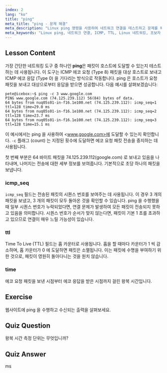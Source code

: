 ```yaml
---
index: 2
lang: "ko"
title: "ping"
meta_title: "ping - 문제 해결"
meta_description: "Linux ping 명령을 사용하여 네트워크 연결을 테스트하고 문제를 해결하는 방법을 배웁니다. 효과적인 네트워크 진단을 위해 ICMP, TTL 및 왕복 시간을 이해합니다."
meta_keywords: "Linux ping, 네트워크 연결, ICMP, TTL, Linux 네트워킹, 초보자 Linux, Linux 튜토리얼, ping 명령"
---
```


## Lesson Content

가장 간단한 네트워킹 도구 중 하나인 **ping**은 패킷이 호스트에 도달할 수 있는지 테스트하는 데 사용됩니다. 이 도구는 ICMP 에코 요청 (Type 8) 패킷을 대상 호스트로 보내고 ICMP 에코 응답 (Type 0) 을 기다리는 방식으로 작동합니다. ping 은 호스트가 요청 패킷을 보내고 대상으로부터 응답을 받으면 성공합니다. 다음 예시를 살펴보겠습니다:

```plaintext
pete@icebox:~$ ping -c 3 www.google.com
PING www.google.com (74.125.239.112) 56(84) bytes of data.
64 bytes from nuq05s01-in-f16.1e100.net (74.125.239.112): icmp_seq=1 ttl=128 time=29.0 ms
64 bytes from nuq05s01-in-f16.1e100.net (74.125.239.112): icmp_seq=2 ttl=128 time=23.7 ms
64 bytes from nuq05s01-in-f16.1e100.net (74.125.239.112): icmp_seq=3 ttl=128 time=15.1 ms
```

이 예시에서는 ping 을 사용하여 <www.google.com>에 도달할 수 있는지 확인합니다. `-c` 플래그 (count) 는 지정된 횟수에 도달하면 에코 요청 패킷 전송을 중지하는 데 사용됩니다.

첫 번째 부분은 64 바이트 패킷을 74.125.239.112(google.com) 로 보내고 있음을 나타내며, 나머지는 전송에 대한 세부 정보를 보여줍니다. 기본적으로 초당 하나의 패킷을 보냅니다.

### icmp_seq

`icmp_seq` 필드는 전송된 패킷의 시퀀스 번호를 보여주는 데 사용됩니다. 이 경우 3 개의 패킷을 보냈고, 3 개의 패킷이 모두 돌아온 것을 확인할 수 있습니다. ping 을 수행했을 때 일부 시퀀스 번호가 누락되었다면, 연결 문제가 발생하여 모든 패킷이 전송되지 못하고 있음을 의미합니다. 시퀀스 번호가 순서가 맞지 않는다면, 패킷이 기본 1 초를 초과하고 있으므로 연결이 매우 느릴 가능성이 있습니다.

### ttl

Time To Live (TTL) 필드는 홉 카운터로 사용됩니다. 홉을 할 때마다 카운터가 1 씩 감소하며, 홉 카운터가 0 에 도달하면 패킷은 소멸됩니다. 이는 패킷에 수명을 부여하기 위한 것으로, 패킷이 영원히 돌아다니는 것을 원치 않습니다.

### time

에코 요청 패킷을 보낸 시점부터 에코 응답을 받은 시점까지 걸린 왕복 시간입니다.

## Exercise

웹사이트에 ping 을 수행하고 수신되는 출력을 살펴보세요.

## Quiz Question

왕복 시간 측정 단위는 무엇입니까?

## Quiz Answer

ms
